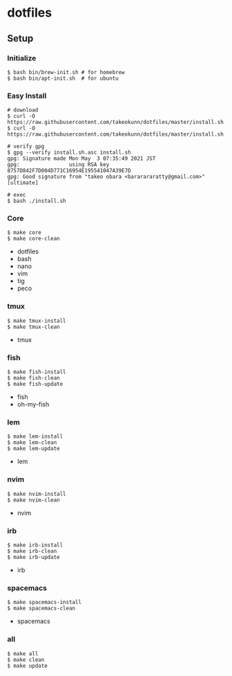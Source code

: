 # dotfiles

## Setup

### Initialize

```
$ bash bin/brew-init.sh # for homebrew
$ bash bin/apt-init.sh  # for ubuntu
```

### Easy Install

```shell
# download
$ curl -O https://raw.githubusercontent.com/takeokunn/dotfiles/master/install.sh
$ curl -O https://raw.githubusercontent.com/takeokunn/dotfiles/master/install.sh.asc

# verify gpg
$ gpg --verify install.sh.asc install.sh
gpg: Signature made Mon May  3 07:35:49 2021 JST
gpg:                using RSA key 8757D842F7D004D771C16954E195541047A39E7D
gpg: Good signature from "takeo obara <bararararatty@gmail.com>" [ultimate]

# exec
$ bash ./install.sh
```

### Core

```shell
$ make core
$ make core-clean
```

* dotfiles
* bash
* nano
* vim
* tig
* peco

### tmux

```shell
$ make tmux-install
$ make tmux-clean
```

* tmux

### fish

```shell
$ make fish-install
$ make fish-clean
$ make fish-update
```

* fish
* oh-my-fish

### lem

```shell
$ make lem-install
$ make lem-clean
$ make lem-update
```

* lem

### nvim

```shell
$ make nvim-install
$ make nvim-clean
```

* nvim

### irb

```shell
$ make irb-install
$ make irb-clean
$ make irb-update
```

* irb

### spacemacs

```shell
$ make spacemacs-install
$ make spacemacs-clean
```

* spacemacs

### all

```shell
$ make all
$ make clean
$ make update
```
